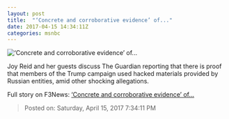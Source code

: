 ```yaml
---
layout: post
title:  "‘Concrete and corroborative evidence’ of..."
date: 2017-04-15 14:34:11Z
categories: msnbc
---
```


![‘Concrete and corroborative evidence’ of...](http://media1.s-nbcnews.com/j/MSNBC/Components/Video/201704/2017-04-15T14-38-35-5Z--1280x720.video_1067x600.jpg)

Joy Reid and her guests discuss The Guardian reporting that there is proof that members of the Trump campaign used hacked materials provided by Russian entities, amid other shocking allegations.


Full story on F3News: [‘Concrete and corroborative evidence’ of...](http://www.f3nws.com/n/mkqsyH)

> Posted on: Saturday, April 15, 2017 7:34:11 PM
